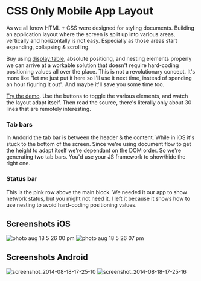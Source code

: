 # CSS Only Mobile App Layout


As we all know HTML + CSS were designed for styling documents.
Building an application layout where the screen is split up into various areas, vertically and horizontally is not easy.
Especially as those areas start expanding, collapsing & scrolling.

Buy using [display:table](http://caniuse.com/css-table), absolute positiong, and nesting elements properly we can arrive at a workable solution that doesn't require hard-coding positioning values all over the place.
This is not a revolutionary concept. It's more like "let me just put it here so I'll use it next time, instead of spending an hour figuring it out".
And maybe it'll save you some time too.

[Try the demo](https://rawgit.com/p3drosola/css-mobile-app-layout/master/index.html). Use the buttons to toggle the various elements, and watch the layout adapt itself. Then read the source, there's literally only about 30 lines that are remotely interesting.

### Tab bars

In Andorid the tab bar is between the header & the content. While in iOS it's stuck to the bottom of the screen. Since we're using document flow to get the height to adapt itself we're dependant on the DOM order. So we're generating two tab bars. You'd use your JS framework to show/hide the right one.

### Status bar

This is the pink row above the main block. We needed it our app to show network status, but you might not need it. I left it because it shows how to use nesting to avoid hard-coding positioning values.

## Screenshots iOS
![photo aug 18 5 26 00 pm](https://cloud.githubusercontent.com/assets/520550/3954057/6c01b560-26f2-11e4-85bf-ff93b0e30ecd.png)
![photo aug 18 5 26 07 pm](https://cloud.githubusercontent.com/assets/520550/3954056/6c0eab6c-26f2-11e4-81b0-c3d03e3d237c.png)

## Screenshots Android

![screenshot_2014-08-18-17-25-10](https://cloud.githubusercontent.com/assets/520550/3954059/6c53f5a0-26f2-11e4-863c-1adbd422cee2.png)
![screenshot_2014-08-18-17-25-16](https://cloud.githubusercontent.com/assets/520550/3954086/a82a185c-26f2-11e4-91e7-db094e6a4b90.png)
